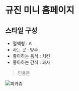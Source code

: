 # 규진 미니 홈페이지

## 스타일 구성

- 혈액형 : A
- 사는 곳 : 양주
- 좋아하는 음식 : 치킨
- 좋아하는 간식 : 과자

> 인용문

![피카츄](https://github.com/user-attachments/assets/ffac2ab0-92c2-4e30-b661-4bc0014abc39)
